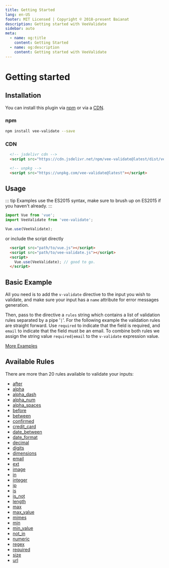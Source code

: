 ```yaml
---
title: Getting Started
lang: en-US
footer: MIT Licensed | Copyright © 2018-present Baianat
description: Getting started with VeeValidate
sidebar: auto
meta:
  - name: og:title
    content: Getting Started
  - name: og:description
    content: Getting started with VeeValidate
---
```


# Getting started

## Installation

You can install this plugin via [npm](#npm) or via a [CDN](#cdn).

### npm

```bash
npm install vee-validate --save
```

### CDN

```html
  <!-- jsdelivr cdn -->
  <script src="https://cdn.jsdelivr.net/npm/vee-validate@latest/dist/vee-validate.js"></script>

  <!-- unpkg -->
  <script src="https://unpkg.com/vee-validate@latest"></script>
```

## Usage

::: tip
    Examples use the ES2015 syntax, make sure to brush up on ES2015 if you haven't already.
:::

```js
import Vue from 'vue';
import VeeValidate from 'vee-validate';

Vue.use(VeeValidate);
```

or include the script directly

```html
  <script src="path/to/vue.js"></script>
  <script src="path/to/vee-validate.js"></script>
  <script>
    Vue.use(VeeValidate); // good to go.
  </script>
```

## Basic Example

All you need is to add the `v-validate` directive to the input you wish to validate, and make sure your input has a `name` attribute for error messages generation.

Then, pass to the directive a `rules` string which contains a list of validation rules separated by a pipe '`|`'. For the following example the validation rules are straight forward. Use `required` to indicate that the field is required, and `email` to indicate that the field must be an email. To combine both rules we assign the string value `required|email` to the `v-validate` expression value.

[More Examples](examples.md)

## Available Rules

There are more than 20 rules available to validate your inputs:

- [after](validation.md#rule-after)
- [alpha](validation.md#rule-alpha)
- [alpha_dash](validation.md#rule-alpha_dash)
- [alpha_num](validation.md#rule-alpha_num)
- [alpha_spaces](validation.md#rule-alpha_spaces)
- [before](validation.md#rule-before)
- [between](validation.md#rule-between)
- [confirmed](validation.md#rule-confirmed)
- [credit_card](validation.md#rule-credit_card)
- [date_between](validation.md#rule-date_between)
- [date_format](validation.md#rule-date_format)
- [decimal](validation.md#rule-decimal)
- [digits](validation.md#rule-digits)
- [dimensions](validation.md#rule-dimensions)
- [email](validation.md#rule-email)
- [ext](validation.md#rule-ext)
- [image](validation.md#rule-image)
- [in](validation.md#rule-in)
- [integer](validation.md#rule-integer)
- [ip](validation.md#rule-ip)
- [is](validation.md#rule-is)
- [is_not](validation.md#rule-is-not)
- [length](validation.md#rule-length)
- [max](validation.md#rule-max)
- [max_value](validation.md#rule-max_value)
- [mimes](validation.md#rule-mimes)
- [min](validation.md#rule-min)
- [min_value](validation.md#rule-min_value)
- [not_in](validation.md#rule-not_in)
- [numeric](validation.md#rule-numeric)
- [regex](validation.md#rule-regex)
- [required](validation.md#rule-required)
- [size](validation.md#rule-size)
- [url](validation.md#rule-url)
